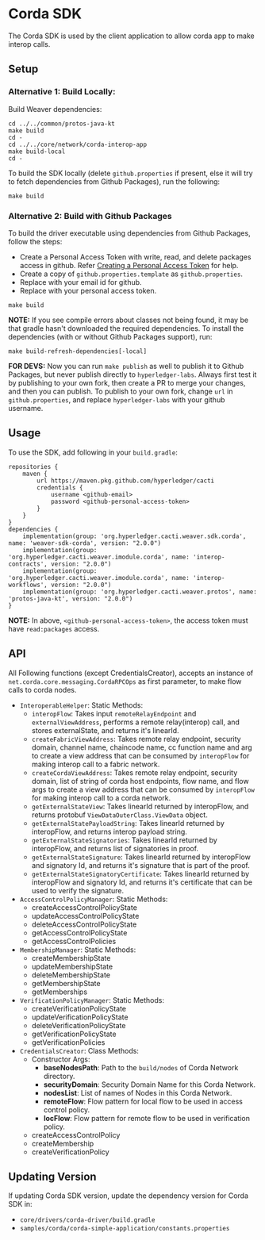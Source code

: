 <!--
 Copyright IBM Corp. All Rights Reserved.

 SPDX-License-Identifier: CC-BY-4.0
 -->
# Corda SDK

The Corda SDK is used by the client application to allow corda app to make
interop calls.

## Setup

### Alternative 1: Build Locally:

Build Weaver dependencies:
```
cd ../../common/protos-java-kt
make build
cd -
cd ../../core/network/corda-interop-app
make build-local
cd -
```

To build the SDK locally (delete `github.properties` if present, else it will try to fetch dependencies from Github Packages), run the following:

```
make build
```

### Alternative 2:  Build with Github Packages

To build the driver executable using dependencies from Github Packages, follow the steps:
* Create a Personal Access Token with write, read, and delete packages access in github. Refer [Creating a Personal Access Token](https://docs.github.com/en/github/authenticating-to-github/keeping-your-account-and-data-secure/creating-a-personal-access-token) for help.
* Create a copy of `github.properties.template` as `github.properties`.
* Replace <GITHUB Email> with your email id for github.
* Replace <GITHUB Personal Access Token> with your personal access token.

```
make build
```

**NOTE:** If you see compile errors about classes not being found, it may be that gradle
hasn't downloaded the required dependencies. To install the dependencies (with or without Github Packages support), run:

```
make build-refresh-dependencies[-local]
```

**FOR DEVS:** Now you can run `make publish` as well to publish it to Github Packages, but never publish directly to `hyperledger-labs`. Always first test it by publishing to your own fork, then create a PR to merge your changes, and then you can publish. To publish to your own fork, change `url` in `github.properties`, and replace `hyperledger-labs` with your github username.

## Usage

To use the SDK, add following in your `build.gradle`:

```
repositories {
    maven {
        url https://maven.pkg.github.com/hyperledger/cacti
        credentials {
            username <github-email>
            password <github-personal-access-token>
        }
    }
}
dependencies {
    implementation(group: 'org.hyperledger.cacti.weaver.sdk.corda', name: 'weaver-sdk-corda', version: "2.0.0")
    implementation(group: 'org.hyperledger.cacti.weaver.imodule.corda', name: 'interop-contracts', version: "2.0.0")
    implementation(group: 'org.hyperledger.cacti.weaver.imodule.corda', name: 'interop-workflows', version: "2.0.0")
    implementation(group: 'org.hyperledger.cacti.weaver.protos', name: 'protos-java-kt', version: "2.0.0")
}
```

**NOTE:** In above, `<github-personal-access-token>`, the access token must have `read:packages` access.

## API

All Following functions (except CredentialsCreator), accepts an instance of `net.corda.core.messaging.CordaRPCOps` as first parameter, to make flow calls to corda nodes.

* `InteroperableHelper`: Static Methods:
    - `interopFlow`: Takes input `remoteRelayEndpoint` and `externalViewAddress`, performs a remote relay(interop) call, and stores externalState, and returns it's linearId.
    - `createFabricViewAddress`: Takes remote relay endpoint, security domain, channel name, chaincode name, cc function name and arg to create a view address that can be consumed by `interopFlow` for making interop call to a fabric network. 
    - `createCordaViewAddress`: Takes remote relay endpoint, security domain, list of string of corda host endpoints, flow name, and flow args to create a view address that can be consumed by `interopFlow` for making interop call to a corda network.
    - `getExternalStateView`: Takes linearId returned by interopFlow, and returns protobuf `ViewDataOuterClass.ViewData` object.
    - `getExternalStatePayloadString`: Takes linearId returned by interopFlow, and returns interop payload string.
    - `getExternalStateSignatories`: Takes linearId returned by interopFlow, and returns list of signatories in proof.
    - `getExternalStateSignature`: Takes linearId returned by interopFlow and signatory Id, and returns it's signature that is part of the proof.
    - `getExternalStateSignatoryCertificate`: Takes linearId returned by interopFlow and signatory Id, and returns it's certificate that can be used to verify the signature.
* `AccessControlPolicyManager`: Static Methods:
    - createAccessControlPolicyState
    - updateAccessControlPolicyState
    - deleteAccessControlPolicyState
    - getAccessControlPolicyState
    - getAccessControlPolicies
* `MembershipManager`: Static Methods:
    - createMembershipState
    - updateMembershipState
    - deleteMembershipState
    - getMembershipState
    - getMemberships
* `VerificationPolicyManager`: Static Methods:
    - createVerificationPolicyState
    - updateVerificationPolicyState
    - deleteVerificationPolicyState
    - getVerificationPolicyState
    - getVerificationPolicies
* `CredentialsCreator`: Class Methods:
    - Constructor Args:
        * **baseNodesPath**: Path to the `build/nodes` of Corda Network directory.
        * **securityDomain**: Security Domain Name for this Corda Network.
        * **nodesList**: List of names of Nodes in this Corda Network.
        * **remoteFlow**: Flow pattern for local flow to be used in access control policy.
        * **locFlow**: Flow pattern for remote flow to be used in verification policy.
    - createAccessControlPolicy
    - createMembership
    - createVerificationPolicy

## Updating Version

If updating Corda SDK version, update the dependency version for Corda SDK in:
* `core/drivers/corda-driver/build.gradle`
* `samples/corda/corda-simple-application/constants.properties`
